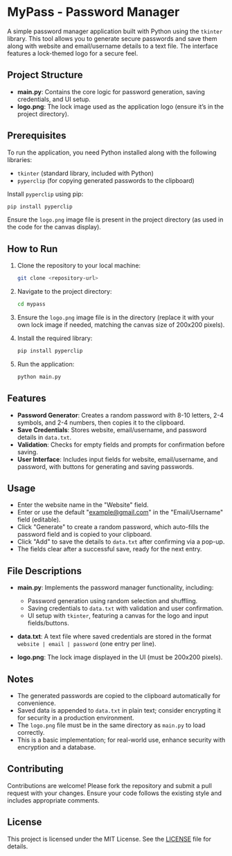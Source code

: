 # MyPass - Password Manager

A simple password manager application built with Python using the `tkinter` library. This tool allows you to generate secure passwords and save them along with website and email/username details to a text file. The interface features a lock-themed logo for a secure feel.

## Project Structure

- **main.py**: Contains the core logic for password generation, saving credentials, and UI setup.
- **logo.png**: The lock image used as the application logo (ensure it’s in the project directory).

## Prerequisites

To run the application, you need Python installed along with the following libraries:

- `tkinter` (standard library, included with Python)
- `pyperclip` (for copying generated passwords to the clipboard)

Install `pyperclip` using pip:

```bash
pip install pyperclip
```

Ensure the `logo.png` image file is present in the project directory (as used in the code for the canvas display).

## How to Run

1. Clone the repository to your local machine:

   ```bash
   git clone <repository-url>
   ```

2. Navigate to the project directory:

   ```bash
   cd mypass
   ```

3. Ensure the `logo.png` image file is in the directory (replace it with your own lock image if needed, matching the canvas size of 200x200 pixels).

4. Install the required library:

   ```bash
   pip install pyperclip
   ```

5. Run the application:

   ```bash
   python main.py
   ```

## Features

- **Password Generator**: Creates a random password with 8-10 letters, 2-4 symbols, and 2-4 numbers, then copies it to the clipboard.
- **Save Credentials**: Stores website, email/username, and password details in `data.txt`.
- **Validation**: Checks for empty fields and prompts for confirmation before saving.
- **User Interface**: Includes input fields for website, email/username, and password, with buttons for generating and saving passwords.

## Usage

- Enter the website name in the "Website" field.
- Enter or use the default "example@gmail.com" in the "Email/Username" field (editable).
- Click "Generate" to create a random password, which auto-fills the password field and is copied to your clipboard.
- Click "Add" to save the details to `data.txt` after confirming via a pop-up.
- The fields clear after a successful save, ready for the next entry.

## File Descriptions

- **main.py**: Implements the password manager functionality, including:
  - Password generation using random selection and shuffling.
  - Saving credentials to `data.txt` with validation and user confirmation.
  - UI setup with `tkinter`, featuring a canvas for the logo and input fields/buttons.

- **data.txt**: A text file where saved credentials are stored in the format `website | email | password` (one entry per line).

- **logo.png**: The lock image displayed in the UI (must be 200x200 pixels).

## Notes

- The generated passwords are copied to the clipboard automatically for convenience.
- Saved data is appended to `data.txt` in plain text; consider encrypting it for security in a production environment.
- The `logo.png` file must be in the same directory as `main.py` to load correctly.
- This is a basic implementation; for real-world use, enhance security with encryption and a database.

## Contributing

Contributions are welcome! Please fork the repository and submit a pull request with your changes. Ensure your code follows the existing style and includes appropriate comments.

## License

This project is licensed under the MIT License. See the [LICENSE](LICENSE) file for details.